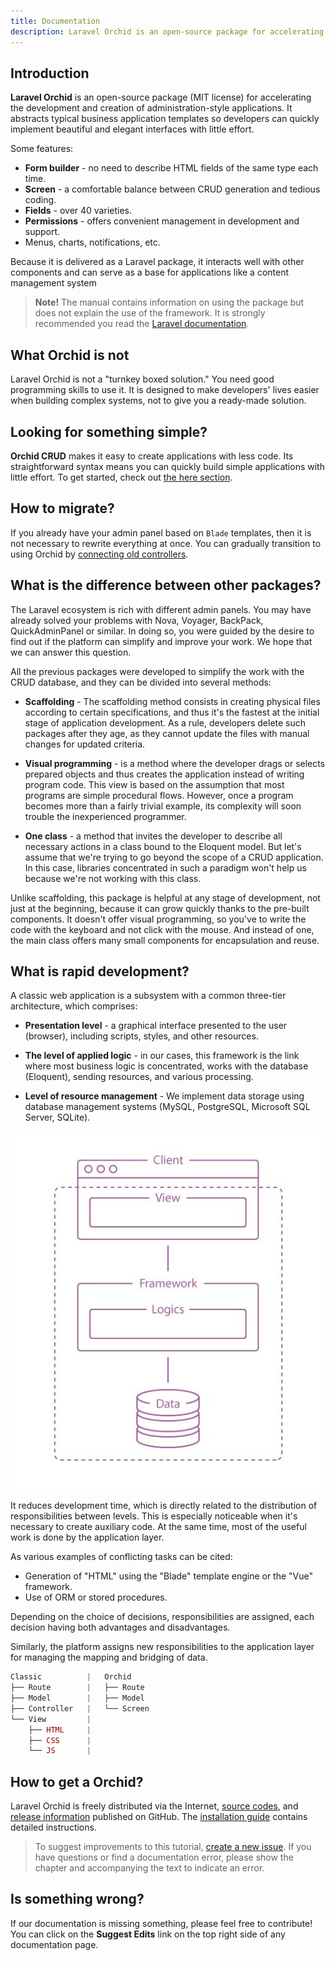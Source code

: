 ```yaml
---
title: Documentation
description: Laravel Orchid is an open-source package for accelerating the development and creation of administration-style applications
---
```


## Introduction

**Laravel Orchid** is an open-source package (MIT license) for accelerating the development and creation of administration-style applications. It abstracts typical business application templates so developers can quickly implement beautiful and elegant interfaces with little effort.

Some features:

- **Form builder** - no need to describe HTML fields of the same type each time.
- **Screen** - a comfortable balance between CRUD generation and tedious coding.
- **Fields** - over 40 varieties.
- **Permissions** - offers convenient management in development and support.
- Menus, charts, notifications, etc.


Because it is delivered as a Laravel package, it interacts well with other components and can serve as a base for applications like a content management system

> **Note!** The manual contains information on using the package but does not explain the use of the framework. It is strongly recommended you read the [Laravel documentation](https://laravel.com/docs/).


## What Orchid is not

Laravel Orchid is not a "turnkey boxed solution." You need good programming skills to use it. It is designed to make developers' lives easier when building complex systems, not to give you a ready-made solution.

## Looking for something simple?

**Orchid CRUD** makes it easy to create applications with less code. Its straightforward syntax means you can quickly build simple applications with little effort. To get started, check out [the here section](https://orchid.software/en/docs/packages/crud/#introduction).


## How to migrate?

If you already have your admin panel based on `Blade` templates, then it is not necessary to rewrite everything at once. You can gradually transition to using Orchid by [connecting old controllers](https://orchid.software/en/docs/controllers).


## What is the difference between other packages?

The Laravel ecosystem is rich with different admin panels.
You may have already solved your problems with Nova, Voyager, BackPack, QuickAdminPanel or similar.
In doing so, you were guided by the desire to find out if the platform can simplify and improve your work.
We hope that we can answer this question.

All the previous packages were developed to simplify the work with the CRUD database, and they can be divided into several methods:

- **Scaffolding** - The scaffolding method consists in creating physical files according to certain specifications, and thus it's the fastest at the initial stage of application development. As a rule, developers delete such packages after they age, as they cannot update the files with manual changes for updated criteria.

- **Visual programming** - is a method where the developer drags or selects prepared objects and thus creates the application instead of writing program code. This view is based on the assumption that most programs are simple procedural flows. However, once a program becomes more than a fairly trivial example, its complexity will soon trouble the inexperienced programmer.

- **One class** - a method that invites the developer to describe all necessary actions in a class bound to the Eloquent model. But let's assume that we're trying to go beyond the scope of a CRUD application. In this case, libraries concentrated in such a paradigm won't help us because we're not working with this class.

Unlike scaffolding, this package is helpful at any stage of development, not just at the beginning, because it can grow quickly thanks to the pre-built components.
It doesn't offer visual programming, so you've to write the code with the keyboard and not click with the mouse.
And instead of one, the main class offers many small components for encapsulation and reuse.

## What is rapid development?

A classic web application is a subsystem with a common three-tier architecture, which comprises:

- **Presentation level** - a graphical interface presented to the user (browser), including scripts, styles, and other resources.

- **The level of applied logic** - in our cases, this framework is the link where most business logic is concentrated, works with the database (Eloquent), sending resources, and various processing.

- **Level of resource management** - We implement data storage using database management systems (MySQL, PostgreSQL, Microsoft SQL Server, SQLite).

 
![Architecture](/img/scheme/architecture.jpg)

It reduces development time, which is directly related to the distribution of responsibilities between levels. This is especially noticeable when it's necessary to create auxiliary code. At the same time, most of the useful work is done by the application layer.

As various examples of conflicting tasks can be cited:
- Generation of "HTML" using the "Blade" template engine or the "Vue" framework.
- Use of ORM or stored procedures.

Depending on the choice of decisions, responsibilities are assigned, each decision having both advantages and disadvantages.

Similarly, the platform assigns new responsibilities to the application layer for managing the mapping and bridging of data.

```php
Classic          |   Orchid
├── Route        |   ├── Route   
├── Model        |   ├── Model 
├── Controller   |   └── Screen
└── View         |
    ├── HTML     |
    ├── CSS      |
    └── JS       |
```


## How to get a Orchid?

Laravel Orchid is freely distributed via the Internet, [source codes](https://github.com/orchidsoftware/platform), and [release information](https://github.com/orchidsoftware/platform/releases) published on GitHub. The [installation guide](/en/docs/installation/) contains detailed instructions.

> To suggest improvements to this tutorial, [create a new issue](https://github.com/orchidsoftware/orchid.software/issues).
If you have questions or find a documentation error, please show the chapter and accompanying the text to indicate an error.


## Is something wrong?

If our documentation is missing something, please feel free to contribute!
You can click on the **Suggest Edits** link on the top right side of any documentation page.
